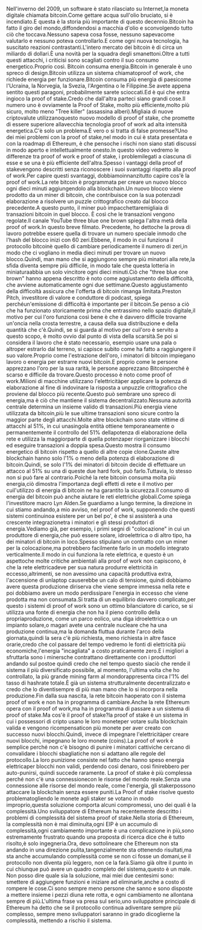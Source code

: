 Nell'inverno del 2009, un software
è stato rilasciato su Internet,la moneta digitale chiamata bitcoin.Come gettare acqua sull'olio
bruciato, si è incendiato.E questa è la storia più
importante di questo decennio.Bitcoin ha fatto il giro del mondo,diffondendosi a macchia d'olio e
sconvolgendo tutto ciò che toccava.Nessuno sapeva cosa fosse, nessuno sapevacome valutarlo e nessuno poteva controllarlo.E come ogni nuova tecnologia, ha
suscitato reazioni contrastanti.L'intero mercato dei bitcoin è di circa un miliardo di dollari.È una novità per la squadra degli smanettoni.Oltre a tutti questi attacchi, i criticisi sono scagliati contro il suo consumo energetico.Proprio così. Bitcoin consuma energia.Bitcoin in generale
è uno spreco di design.Bitcoin utilizza un sistema chiamatoproof of work, che richiede
energia per funzionare.Bitcoin consuma più energia di paesicome l'Ucraina, la Norvegia, la
Svezia, l'Argentina o le Filippine.Se avete appena sentito questi paragoni,
probabilmente sarete scioccati.Ed è qui che entra ingioco la proof of stake.Credo che dall'altra parteci siano grandi cose.Il numero uno è ovviamente la Proof of Stake, molto più efficiente,molto più sicuro, molto meno "Tree killer" (assassina alberi).Migliaia di nuove criptovalute utilizzanoquesto nuovo modello di proof of stake,
che promette di essere superiore allavecchia tecnologia proof of work
ad alta intensità energetica.C'è solo un problema.È vero o si tratta di false promesse?Uno dei miei problemi con la proof of stake,nel modo in cui è stata presentata
e con la roadmap di Ethereum, è che pensoche i rischi non siano stati discussi in
modo aperto e intellettualmente onesto.In questo video vedremo le differenze tra
proof of work e proof of stake, i problemilegati a ciascuna di esse e se
una è più efficiente dell'altra.Spesso i vantaggi della proof of stakevengono descritti senza riconoscere i suoi
svantaggi rispetto alla proof of work.Per capire questi svantaggi, dobbiamoinnanzitutto capire cos'è la proof of work.La rete bitcoin è programmata per creare un nuovo blocco ogni dieci minuti aggiungendolo alla blockchain.Un nuovo blocco viene prodotto da un miner di bitcoin, che contribuisce con la sua potenzadi elaborazione a risolvere un puzzle crittografico creato dal blocco precedente.A questo punto, il miner può impacchettaremigliaia di transazioni bitcoin in quel blocco. È così che le transazioni vengono regolate.Il canale YouTube three blue one brown
spiega l'altra metà della proof of work.In questo breve filmato.
Precedente, ho dettoche la prova di lavoro potrebbe essere
quella di trovare un numero speciale inmodo che l'hash del blocco inizi con 60 zeri.Ebbene, il modo in cui funziona il protocollo bitcoinè quello di cambiare periodicamente il numero di zeri,in modo che ci vogliano in media dieci
minuti per trovare un nuovo blocco.Quindi, man mano che si aggiungono sempre più minatori alla rete,la sfida diventa sempre più difficile, in modo tale che questa lotteria in miniaturaabbia un solo vincitore ogni dieci minuti.Ciò che "three blue one brown" hanno appena
descritto è noto come aggiustamento della difficoltà, che avviene
automaticamente ogni due settimane.Questo aggiustamento della difficoltà assicura che l'offerta di bitcoin rimanga limitata.Preston Pitch, investitore di valore e
conduttore di podcast, spiega perchéun'emissione di difficoltà è
importante per il bitcoin.Se penso a ciò che ha funzionato storicamente prima che entrassimo nello spazio digitale,il motivo per cui l'oro funziona così bene è che è davvero difficile trovarne un'oncia nella crosta terrestre, a causa della sua distribuzione e della quantità che c'è.Quindi, se si guarda al motivo per cuil'oro è servito a questo scopo, è molto
ovvio dal punto di vista della scarsità.Se poi si considera il lavoro che è stato
necessario, esempio usare una pala o altroper estrarlo dal terreno, si capisce subito
come ha fatto a raggiungere il suo valore.Proprio come l'estrazione dell'oro, i minatori di bitcoin impiegano lavoro
o energia per estrarre nuovi bitcoin.E proprio come le persone apprezzano l'oro
per la sua rarità, le persone apprezzano Bitcoinperché è scarso e difficile da trovare.Questo processo è noto come proof of work.Milioni di macchine utilizzano l'elettricitàper applicare la potenza di elaborazione al fine di indovinare la risposta a unpuzzle crittografico che proviene dal blocco più recente.Questo può sembrare uno spreco di energia,ma è ciò che mantiene il sistema decentralizzato.Nessuna autorità centrale determina
un insieme valido di transazioni.Più energia viene utilizzata da bitcoin,più le sue ultime transazioni sono sicure
contro la maggior parte degli attacchi.Molte altre blockchain sono state
vittime di attacchi al 51%, in cui unasingola entità ottiene temporaneamente o
permanentemente il controllo del 51% dellapotenza di elaborazione della rete e
utilizza la maggiorparte di quella potenzaper riorganizzare i blocchi
ed eseguire transazioni a doppia spesa.Questo mostra il consumo energetico di bitcoin rispetto a quello di altre copie clone.Queste altre blockchain hanno solo l'1% o meno della potenza di elaborazione di bitcoin.Quindi, se solo l'1% dei minatori di
bitcoin decide di effettuare un attacco al 51% su una di queste due hard fork, può farlo.Tuttavia, lo stesso non si può fare al contrario.Poiché la rete bitcoin consuma molta più energia,ciò dimostra l'importanza degli effetti di rete e il motivo per cuil'utilizzo di energia di bitcoin ne ha garantito la sicurezza.Il consumo di energia del bitcoin può anche aiutare le reti elettriche globali.Come spiega l'investitore macro Lyn Alden.Se guardiamo a lungo termine, la direzione in cui stiamo andando,a mio avviso, nel proof of work, supponendo che questi sistemi continuinoa esistere per un bel po', è che si assisterà a una crescente integrazionetra i minatori e gli stessi produttori di energia.Vediamo già, per esempio, i primi segni di "colocazione" in cui un produttore di energia,che può essere solare, idroelettrica o di altro tipo, ha dei minatori di bitcoin in loco.Spesso stipulano un contratto con un miner per la colocazione,ma potrebbero facilmente farlo in un modello integrato verticalmente.Il modo in cui funziona la rete elettrica, e questo è un aspettoche molte critiche ambientali alla proof
of work non capiscono, è che la rete elettricadeve per sua natura produrre elettricità in eccesso,altrimenti, se non avessimo una capacità
produttiva extra, l'accensione di unlaptop causerebbe un calo di tensione,
quindi dobbiamo avere questa produzione diriserva che viene sempre immessa nella
rete e poi dobbiamo avere un modo perdissipare l'energia in eccesso che
viene prodotta ma non consumata.Si tratta di un equilibrio davvero complicato,per questo i sistemi di proof of work sono
un ottimo bilanciatore di carico, se si utilizza una fonte di energia che non ha
il pieno controllo della propriaproduzione, come un parco eolico, una
diga idroelettrica o un impianto solare,o magari avete una centrale nucleare
che ha una produzione continua,ma la domanda fluttua durante l'arco della giornata,quindi la sera c'è più richiesta,
meno richiesta in altre fasce orarie,credo che col passare del tempo vedremo le fonti di elettricità più economiche,l'energia "incagliata" a costo praticamente zero.E i migliori a sfruttarla sono i minersche contrattano direttamente con
i produttori andando sul postoe quindi credo che nel tempo questo siaciò che rende il sistema il più diversificato possibile, al momento, l'ultima volta che ho controllato, la più grande mining farm al mondorappresenta circa l'1% del tasso di hashrate totale.È già un sistema strutturalmente
decentralizzato e credo che lo diventisempre di più man mano che lo
si incorpora nella produzione.Fin dalla sua nascita, la rete bitcoin haoperato con il sistema proof of work
e non ha in programma di cambiare.Anche la rete Ethereum opera
con il proof of work,ma ha in programma di passare
a un sistema di proof of stake.Ma cos'è il proof of stake?la proof of stake è un sistema in cui i
possessori di cripto usano le loro moneteper votare sulla blockchain valida e vengono ricompensaticon più monete per aver creato
con successo nuovi blocchi.Quindi, invece di impegnare l'elettricitàper creare nuovi blocchi,
impegnano le loro monete (coins).La proof of work è semplice perché non c'è bisogno di punire i minatori cattiviche cercano di convalidare i blocchi sbagliatiche non si adattano alle regole del protocollo.La loro punizione consiste nel fatto che hanno speso energia elettricaper blocchi non validi, perdendo così denaro, così finirebbero per auto-punirsi, quindi succede raramente.
La proof of stake è più complessa perché non c'è una connessionecon le risorse del mondo reale.Senza una connessione alle risorse del
mondo reale, come l'energia, gli stakerpossono attaccare la blockchain
senza essere puniti.La Proof of stake risolve questo problematogliendo le monete agli staker
se votano in modo improprio,questa soluzione comporta alcuni compromessi, uno dei quali è la complessità.Uno sviluppatore di Ethereum ha
recentemente descritto i problemi di complessità del sistema proof of stake.Nella storia di Ethereum, la
complessità non è mai diminuita,ogni EIP è un accumulo di complessità,ogni cambiamento importante è una complicazione in più,sono estremamente frustrato quando una proposta di ricerca dice che è tutto risolto,è solo ingegneria.Ora, devo sottolineare che Ethereum non
sta andando in una direzione pulita,tangenzialmente sta ottenendo risultati,ma sta anche accumulando complessità
come se non ci fosse un domani,se il protocollo non diventa
più leggero, non ce la farà.Siamo già oltre il punto in cui chiunque
può avere un quadro completo del sistema,questo è un male. Non posso dire quale sia la soluzione, mai miei due centesimi sono: smettere di
aggiungere funzioni e iniziare ad eliminarle,anche a costo di rompere le cose.Ci sono sempre meno persone che sanno e
sono disposte a mettere insieme i pezzi diuna rete rotta, e ogni cambiamento
ne allontana sempre di più.L'ultima frase va presa sul serio,uno sviluppatore principale di Ethereum ha
detto che se il protocollo continua adiventare sempre più complesso, sempre
meno sviluppatori saranno in grado dicoglierne la complessità, mettendo a rischio il sistema.
